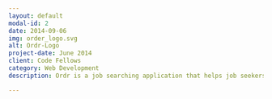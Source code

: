 ```yaml
---
layout: default
modal-id: 2
date: 2014-09-06
img: order_logo.svg
alt: Ordr-Logo
project-date: June 2014
client: Code Fellows
category: Web Development
description: Ordr is a job searching application that helps job seekers track each application with potential employers. Project initially was completed in 3 days. </br> <a href="http://github.com/enilsen16/ordr">Check out Ordr</a>

---
```

